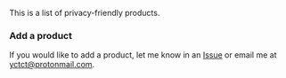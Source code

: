 This is a list of privacy-friendly products.

### Add a product

If you would like to add a product, let me know in an [Issue](https://github.com/yourcontact/list/issues/new) or email me at yctct@protonmail.com.
